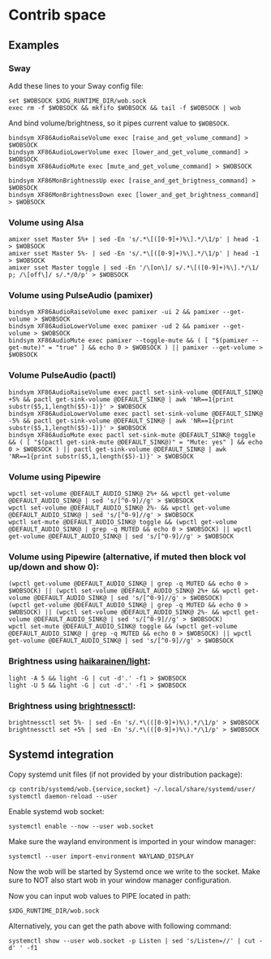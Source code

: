 # Contrib space

## Examples

### Sway

Add these lines to your Sway config file:

```
set $WOBSOCK $XDG_RUNTIME_DIR/wob.sock
exec rm -f $WOBSOCK && mkfifo $WOBSOCK && tail -f $WOBSOCK | wob
```

And bind volume/brightness, so it pipes current value to `$WOBSOCK`.

```
bindsym XF86AudioRaiseVolume exec [raise_and_get_volume_command] > $WOBSOCK
bindsym XF86AudioLowerVolume exec [lower_and_get_volume_command] > $WOBSOCK
bindsym XF86AudioMute exec [mute_and_get_volume_command] > $WOBSOCK

bindsym XF86MonBrightnessUp exec [raise_and_get_brigtness_command] > $WOBSOCK
bindsym XF86MonBrightnessDown exec [lower_and_get_brightness_command] > $WOBSOCK
```

### Volume using Alsa

```
amixer sset Master 5%+ | sed -En 's/.*\[([0-9]+)%\].*/\1/p' | head -1 > $WOBSOCK
amixer sset Master 5%- | sed -En 's/.*\[([0-9]+)%\].*/\1/p' | head -1 > $WOBSOCK
amixer sset Master toggle | sed -En '/\[on\]/ s/.*\[([0-9]+)%\].*/\1/ p; /\[off\]/ s/.*/0/p' > $WOBSOCK
```

### Volume using PulseAudio (pamixer)

```
bindsym XF86AudioRaiseVolume exec pamixer -ui 2 && pamixer --get-volume > $WOBSOCK
bindsym XF86AudioLowerVolume exec pamixer -ud 2 && pamixer --get-volume > $WOBSOCK
bindsym XF86AudioMute exec pamixer --toggle-mute && ( [ "$(pamixer --get-mute)" = "true" ] && echo 0 > $WOBSOCK ) || pamixer --get-volume > $WOBSOCK
```

### Volume PulseAudio (pactl)

```
bindsym XF86AudioRaiseVolume exec pactl set-sink-volume @DEFAULT_SINK@ +5% && pactl get-sink-volume @DEFAULT_SINK@ | awk 'NR==1{print substr($5,1,length($5)-1)}' > $WOBSOCK
bindsym XF86AudioLowerVolume exec pactl set-sink-volume @DEFAULT_SINK@ -5% && pactl get-sink-volume @DEFAULT_SINK@ | awk 'NR==1{print substr($5,1,length($5)-1)}' > $WOBSOCK
bindsym XF86AudioMute exec pactl set-sink-mute @DEFAULT_SINK@ toggle && ( [ "$(pactl get-sink-mute @DEFAULT_SINK@)" = "Mute: yes" ] && echo 0 > $WOBSOCK ) || pactl get-sink-volume @DEFAULT_SINK@ | awk 'NR==1{print substr($5,1,length($5)-1)}' > $WOBSOCK
```

### Volume using Pipewire

```
wpctl set-volume @DEFAULT_AUDIO_SINK@ 2%+ && wpctl get-volume @DEFAULT_AUDIO_SINK@ | sed 's/[^0-9]//g' > $WOBSOCK
wpctl set-volume @DEFAULT_AUDIO_SINK@ 2%- && wpctl get-volume @DEFAULT_AUDIO_SINK@ | sed 's/[^0-9]//g' > $WOBSOCK
wpctl set-mute @DEFAULT_AUDIO_SINK@ toggle && (wpctl get-volume @DEFAULT_AUDIO_SINK@ | grep -q MUTED && echo 0 > $WOBSOCK) || wpctl get-volume @DEFAULT_AUDIO_SINK@ | sed 's/[^0-9]//g' > $WOBSOCK
```

### Volume using Pipewire (alternative, if muted then block vol up/down and show 0):

```
(wpctl get-volume @DEFAULT_AUDIO_SINK@ | grep -q MUTED && echo 0 > $WOBSOCK) || (wpctl set-volume @DEFAULT_AUDIO_SINK@ 2%+ && wpctl get-volume @DEFAULT_AUDIO_SINK@ | sed 's/[^0-9]//g' > $WOBSOCK)
(wpctl get-volume @DEFAULT_AUDIO_SINK@ | grep -q MUTED && echo 0 > $WOBSOCK) || (wpctl set-volume @DEFAULT_AUDIO_SINK@ 2%- && wpctl get-volume @DEFAULT_AUDIO_SINK@ | sed 's/[^0-9]//g' > $WOBSOCK)
wpctl set-mute @DEFAULT_AUDIO_SINK@ toggle && (wpctl get-volume @DEFAULT_AUDIO_SINK@ | grep -q MUTED && echo 0 > $WOBSOCK) || wpctl get-volume @DEFAULT_AUDIO_SINK@ | sed 's/[^0-9]//g' > $WOBSOCK
```

### Brightness using [haikarainen/light](https://github.com/haikarainen/light):

```
light -A 5 && light -G | cut -d'.' -f1 > $WOBSOCK
light -U 5 && light -G | cut -d'.' -f1 > $WOBSOCK
```

### Brightness using [brightnessctl](https://github.com/Hummer12007/brightnessctl):

```
brightnessctl set 5%- | sed -En 's/.*\(([0-9]+)%\).*/\1/p' > $WOBSOCK
brightnessctl set +5% | sed -En 's/.*\(([0-9]+)%\).*/\1/p' > $WOBSOCK
```

## Systemd integration

Copy systemd unit files (if not provided by your distribution package):

```
cp contrib/systemd/wob.{service,socket} ~/.local/share/systemd/user/
systemctl daemon-reload --user
```

Enable systemd wob socket:

```
systemctl enable --now --user wob.socket
```

Make sure the wayland environment is imported in your window manager:

```
systemctl --user import-environment WAYLAND_DISPLAY
```

Now the wob will be started by Systemd once we write to the socket. Make sure to NOT also start wob in your window manager configuration.

Now you can input wob values to PIPE located in path:

```
$XDG_RUNTIME_DIR/wob.sock
```

Alternatively, you can get the path above with following command:

```
systemctl show --user wob.socket -p Listen | sed 's/Listen=//' | cut -d' ' -f1
```
